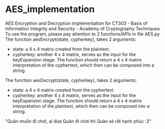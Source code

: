# AES_implementation
AES Encryption and Decryption implementation for CT303 - Basis of Information Integrity and Security - Academy of Cryptography Techniques
To use the program, please pay attention to 2 functions/APIs in file AES.py
The function aesEncrypt(state, cypherkey), takes 2 arguments: 
  - state: a 4 x 4 matrix created from the plaintext.
  - cypherkey: another 4 x 4 matrix, serves as the input for the keyExpansion stage.
The function should return a 4 x 4 matrix interpretation of the cyphertext, which then can be composed into a string.

The function aesDecrypt(state, cypherkey), takes 2 arguments: 
  - state: a 4 x 4 matrix created from the cyphertext.
  - cypherkey: another 4 x 4 matrix, serves as the input for the keyExpansion stage.
The function should return a 4 x 4 matrix interpretation of the plaintext, which then can be composed into a string.

"Quân muốn đi chơi, ai đưa Quân đi chơi thì Quân sẽ rất hạnh phúc :3"
